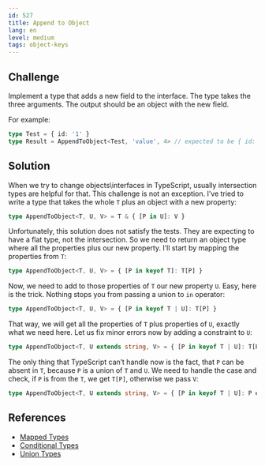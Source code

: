 ```yaml
---
id: 527
title: Append to Object
lang: en
level: medium
tags: object-keys
---
```


## Challenge

Implement a type that adds a new field to the interface.
The type takes the three arguments.
The output should be an object with the new field.

For example:

```ts
type Test = { id: '1' }
type Result = AppendToObject<Test, 'value', 4> // expected to be { id: '1', value: 4 }
```

## Solution

When we try to change objects\interfaces in TypeScript, usually intersection types are helpful for that.
This challenge is not an exception.
I’ve tried to write a type that takes the whole `T` plus an object with a new property:

```typescript
type AppendToObject<T, U, V> = T & { [P in U]: V }
```

Unfortunately, this solution does not satisfy the tests.
They are expecting to have a flat type, not the intersection.
So we need to return an object type where all the properties plus our new property.
I’ll start by mapping the properties from `T`:

```typescript
type AppendToObject<T, U, V> = { [P in keyof T]: T[P] }
```

Now, we need to add to those properties of `T` our new property `U`.
Easy, here is the trick.
Nothing stops you from passing a union to `in` operator:

```typescript
type AppendToObject<T, U, V> = { [P in keyof T | U]: T[P] }
```

That way, we will get all the properties of `T` plus properties of `U`, exactly what we need here.
Let us fix minor errors now by adding a constraint to `U`:

```typescript
type AppendToObject<T, U extends string, V> = { [P in keyof T | U]: T[P] }
```

The only thing that TypeScript can’t handle now is the fact, that `P` can be absent in `T`, because `P` is a union of `T` and `U`.
We need to handle the case and check, if `P` is from the `T`, we get `T[P]`, otherwise we pass `V`:

```typescript
type AppendToObject<T, U extends string, V> = { [P in keyof T | U]: P extends keyof T ? T[P] : V }
```

## References

- [Mapped Types](https://www.typescriptlang.org/docs/handbook/advanced-types.html#mapped-types)
- [Conditional Types](https://www.typescriptlang.org/docs/handbook/2/conditional-types.html)
- [Union Types](https://www.typescriptlang.org/docs/handbook/2/everyday-types.html#union-types)
